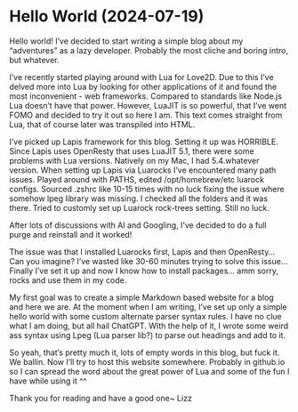 # Hello World (2024-07-19)

Hello world! I’ve decided to start writing a simple blog about my “adventures” as a lazy developer. Probably the most cliche and boring intro, but whatever.

I’ve recently started playing around with Lua for Love2D. Due to this I’ve delved more into Lua by looking for other applications of it and found the most inconvenient - web frameworks. Compared to standards like Node.js Lua doesn’t have that power. However, LuaJIT is so powerful, that I’ve went FOMO and decided to try it out so here I am. This text comes straight from Lua, that of course later was transpiled into HTML.

I’ve picked up Lapis framework for this blog. Setting it up was HORRIBLE. Since Lapis uses OpenResty that uses LuaJIT 5.1, there were some problems with Lua versions. Natively on my Mac, I had 5.4.whatever version. When setting up Lapis via Luarocks I’ve encountered many path issues. Played around with PATHS, edited /opt/homebrew/etc luarock configs. Sourced .zshrc like 10-15 times with no luck fixing the issue where somehow lpeg library was missing. I checked all the folders and it was there. Tried to customly set up Luarock rock-trees setting. Still no luck. 

After lots of discussions with AI and Googling, I’ve decided to do a full purge and reinstall and it worked! 

The issue was that I installed Luarocks first, Lapis and then OpenResty… Can you imagine? I’ve wasted like 30-60 minutes trying to solve this issue… Finally I’ve set it up and now I know how to install packages… amm sorry, rocks and use them in my code. 

My first goal was to create a simple Markdown based website for a blog and here we are. At the moment when I am writing, I’ve set up only a simple hello world with some custom alternate parser syntax rules. I have no clue what I am doing, but all hail ChatGPT. WIth the help of it, I wrote some weird ass syntax using Lpeg (Lua parser lib?) to parse out headings and add <hx> to it.

So yeah, that’s pretty much it, lots of empty words in this blog, but fuck it. We ballin. Now I’ll try to host this website somewhere. Probably in github.io so I can spread the word about the great power of Lua and some of the fun I have while using it ^^

Thank you for reading and have a good one~
Lizz